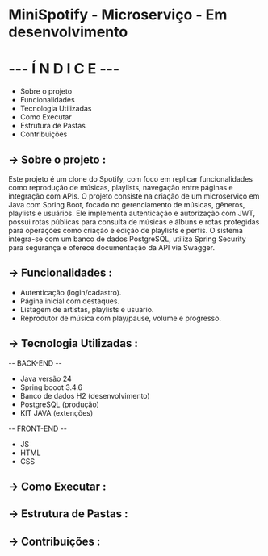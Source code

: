 # MiniSpotify - Microserviço - Em desenvolvimento

<h1>--- Í N D I C E ---</h1>

* Sobre o projeto
* Funcionalidades
* Tecnologia Utilizadas
* Como Executar
* Estrutura de Pastas
* Contribuições
  

<h2>→ Sobre o projeto :</h2>
Este projeto é um clone do Spotify, com foco em replicar funcionalidades como reprodução de músicas, playlists, navegação entre páginas e integração com APIs. O projeto consiste na criação de um microserviço em Java com Spring Boot, focado no gerenciamento de músicas, gêneros, playlists e usuários. Ele implementa autenticação e autorização com JWT, possui rotas públicas para consulta de músicas e álbuns e rotas protegidas para operações como criação e edição de playlists e perfis. O sistema integra-se com um banco de dados PostgreSQL, utiliza Spring Security para segurança e oferece documentação da API via Swagger.

<h2>→ Funcionalidades :</h2>

  * Autenticação (login/cadastro).
  * Página inicial com destaques.
  * Listagem de artistas, playlists e usuario.
  * Reprodutor de música com play/pause, volume e progresso.

<h2>→ Tecnologia Utilizadas :</h2>

  -- BACK-END -- 
  * Java versão 24
  * Spring booot 3.4.6
  * Banco de dados H2 (desenvolvimento)
  * PostgreSQL (produção)
  * KIT JAVA (extenções)

  -- FRONT-END --
  * JS
  * HTML 
  * CSS


<h2>→ Como Executar :</h2>

<h2>→ Estrutura de Pastas :</h2>

<h2>→ Contribuições :</h2>




    




